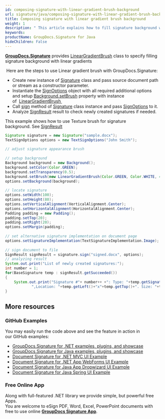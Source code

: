 ```yaml
---
id: composing-signature-with-linear-gradient-brush-background
url: signature/java/composing-signature-with-linear-gradient-brush-background
title: Composing signature with linear gradient brush background
weight: 1
description: " This article explains how to fill signature background with linear gradient brush"
keywords: 
productName: GroupDocs.Signature for Java
hideChildren: False
---
```

[**GroupDocs.Signature**](https://products.groupdocs.com/signature/java) provides [LinearGradientBrush](https://apireference.groupdocs.com/java/signature/com.groupdocs.signature.domain.extensions/LinearGradientBrush) class to specify filling signature background with linear gradients

 Here are the steps to use Linear gradient brush with GroupDocs.Signature:

*   Create new instance of [Signature](https://apireference.groupdocs.com/java/signature/com.groupdocs.signature/Signature) class and pass source document path or stream as a constructor parameter.    
*   Instantiate the [SignOptions](https://apireference.groupdocs.com/java/signature/com.groupdocs.signature.options.sign/SignOptions) object with all required additional options and setup [Background.setBrush](https://apireference.groupdocs.com/java/signature/com.groupdocs.signature.domain/Background#setBrush(com.groupdocs.signature.domain.extensions.Brush)) property with instance of  [LinearGradientBrush ](https://apireference.groupdocs.com/java/signature/com.groupdocs.signature.domain.extensions/LinearGradientBrush)  
*   Call [sign](https://apireference.groupdocs.com/java/signature/com.groupdocs.signature/Signature#sign(java.io.OutputStream,%20com.groupdocs.signature.options.sign.SignOptions)) method of [Signature](https://apireference.groupdocs.com/java/signature/com.groupdocs.signature/Signature) class instance and pass [SignOptions](https://apireference.groupdocs.com/java/signature/com.groupdocs.signature.options.sign/SignOptions) to it.   
*   Analyze [SignResult](https://apireference.groupdocs.com/java/signature/com.groupdocs.signature.domain/SignResult) result to check newly created signatures if needed.

This example shows how to use Texture brush for signature background. See [SignResult](https://apireference.groupdocs.com/java/signature/com.groupdocs.signature.domain/SignResult) 

```java
Signature signature = new Signature("sample.docx");
TextSignOptions options = new TextSignOptions("John Smith");
 
// adjust signature appearance brush
 
// setup background
Background background = new Background();
background.setColor(Color.GREEN);
background.setTransparency(0.5);
background.setBrush(new LinearGradientBrush(Color.GREEN, Color.WHITE, 45));
options.setBackground(background);
 
// locate signature
options.setWidth(100);
options.setHeight(80);
options.setVerticalAlignment(VerticalAlignment.Center);
options.setHorizontalAlignment(HorizontalAlignment.Center);
Padding padding = new Padding();
padding.setTop(20);
padding.setRight(20);
options.setMargin(padding);
 
// set alternative signature implementation on document page
options.setSignatureImplementation(TextSignatureImplementation.Image);
 
// sign document to file
SignResult signResult = signature.sign("signed.docx", options);
// analyzing result
System.out.print("List of newly created signatures:");
int number = 1;
for(BaseSignature temp : signResult.getSucceeded())
{
    System.out.print("Signature #"+ number++ +": Type: "+temp.getSignatureType()+" Id:"+temp.getSignatureId()+
            ",Location: "+temp.getLeft()+"x"+temp.getTop()+". Size: "+temp.getWidth()+"x"+temp.getHeight());
}
```

## More resources

### GitHub Examples 

You may easily run the code above and see the feature in action in our GitHub examples:

*   [GroupDocs.Signature for .NET examples, plugins, and showcase](https://github.com/groupdocs-signature/GroupDocs.Signature-for-.NET)    
*   [GroupDocs.Signature for Java examples, plugins, and showcase](https://github.com/groupdocs-signature/GroupDocs.Signature-for-Java)    
*   [Document Signature for .NET MVC UI Example](https://github.com/groupdocs-signature/GroupDocs.Signature-for-.NET-MVC)    
*   [Document Signature for .NET App WebForms UI Example](https://github.com/groupdocs-signature/GroupDocs.Signature-for-.NET-WebForms)    
*   [Document Signature for Java App Dropwizard UI Example](https://github.com/groupdocs-signature/GroupDocs.Signature-for-Java-Dropwizard)   
*   [Document Signature for Java Spring UI Example](https://github.com/groupdocs-signature/GroupDocs.Signature-for-Java-Spring)
    

### Free Online App 

Along with full-featured .NET library we provide simple, but powerful free Apps.  
You are welcome to eSign PDF, Word, Excel, PowerPoint documents with free to use online **[GroupDocs Signature App](https://products.groupdocs.app/signature)**.
